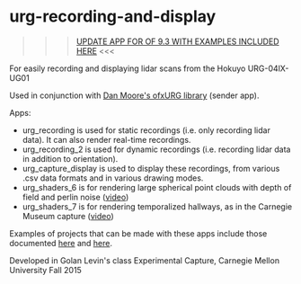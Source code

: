 # urg-recording-and-display

>>> [UPDATE APP FOR OF 9.3 WITH EXAMPLES INCLUDED HERE](https://github.com/bensnell/urg_recording_and_display_2) <<<


For easily recording and displaying lidar scans from the Hokuyo URG-04lX-UG01

Used in conjunction with [Dan Moore's ofxURG library](https://github.com/danthemellowman/ofxUrg) (sender app).

Apps:
- urg_recording is used for static recordings (i.e. only recording lidar data). It can also render real-time recordings.
- urg_recording_2 is used for dynamic recordings (i.e. recording lidar data in addition to orientation).
- urg_capture_display is used to display these recordings, from various .csv data formats and in various drawing modes.
- urg_shaders_6 is for rendering large spherical point clouds with depth of field and perlin noise ([video](https://vimeo.com/148699844))
- urg_shaders_7 is for rendering temporalized hallways, as in the Carnegie Museum capture ([video](https://vimeo.com/151335007))

Examples of projects that can be made with these apps include those documented [here](https://github.com/golanlevin/ExperimentalCapture/blob/master/students/benjamin/Project%203/Project%203.md) and [here](https://github.com/golanlevin/ExperimentalCapture/blob/master/students/benjamin/Final%20Project/Final%20Project.md).

Developed in Golan Levin's class Experimental Capture, Carnegie Mellon University Fall 2015
